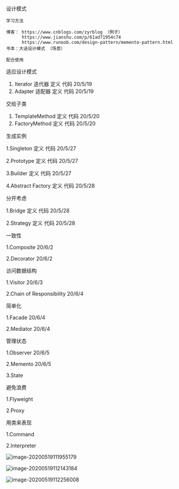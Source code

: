设计模式

```
学习方法

博客： https://www.cnblogs.com/zyrblog （例子）
      https://www.jianshu.com/p/61ad71954c74
      https://www.runoob.com/design-pattern/memento-pattern.html
书本：大话设计模式 （场景）

配合使用

```

适应设计模式

1. Iterator  迭代器    定义 代码  20/5/19
2. Adapter 适配器    定义 代码   20/5/19



交给子类

1. TemplateMethod 定义 代码   20/5/20
2. FactoryMethod 定义 代码 20/5/20



生成实例

   1.Singleton 定义 代码 20/5/27

   2.Prototype 定义 代码 20/5/27

   3.Builder 定义 代码 20/5/27

   4.Abstract Factory 定义 代码  20/5/28



分开考虑

   1.Bridge 定义 代码  20/5/28

   2.Strategy 定义 代码  20/5/28

  

一致性

1.Composite  20/6/2

2.Decorator  20/6/2



访问数据结构

1.Visitor  20/6/3

2.Chain of Responsibility   20/6/4



简单化

1.Facade  20/6/4

2.Mediator  20/6/4



管理状态

1.Observer   20/6/5

2.Memento  20/6/5

3.State



避免浪费

1.Flyweight

2.Proxy



用类来表现

1.Command

2.Interpreter 







![image-20200519111955179](C:\Users\zpp\AppData\Roaming\Typora\typora-user-images\image-20200519111955179.png)

![image-20200519112143184](C:\Users\zpp\AppData\Roaming\Typora\typora-user-images\image-20200519112143184.png)

![image-20200519112256008](C:\Users\zpp\AppData\Roaming\Typora\typora-user-images\image-20200519112256008.png)